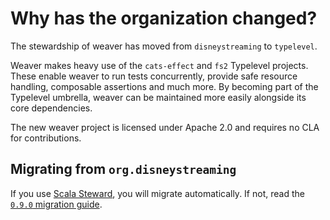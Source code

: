 # Why has the organization changed?

The stewardship of weaver has moved from `disneystreaming` to `typelevel`.

Weaver makes heavy use of the `cats-effect` and `fs2` Typelevel projects. These enable weaver to run tests concurrently, provide safe resource handling, composable assertions and much more. By becoming part of the Typelevel umbrella, weaver can be maintained more easily alongside its core dependencies.

The new weaver project is licensed under Apache 2.0 and requires no CLA for contributions.

## Migrating from `org.disneystreaming` 

If you use [Scala Steward](https://github.com/scala-steward-org/scala-steward), you will migrate automatically. If not, read the [`0.9.0` migration guide](https://github.com/typelevel/weaver-test/releases/tag/v0.9.0).
